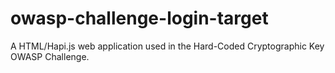 # owasp-challenge-login-target
A HTML/Hapi.js web application used in the Hard-Coded Cryptographic Key OWASP Challenge. 
